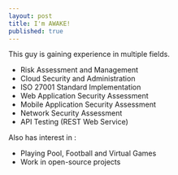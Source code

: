 ```yaml
---
layout: post
title: I'm AWAKE!
published: true
---
```


This guy is gaining experience in multiple fields.

- Risk Assessment and Management
- Cloud Security and Administration
- ISO 27001 Standard Implementation
- Web Application Security Assessment
- Mobile Application Security Assessment
- Network Security Assessment
- API Testing (REST Web Service)

Also has interest in :

- Playing Pool, Football and Virtual Games
- Work in open-source projects